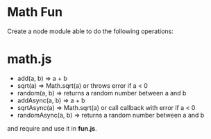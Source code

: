 # Math Fun

Create a node module able to do the following operations:

math.js
========

- add(a, b) => a + b
- sqrt(a) => Math.sqrt(a) or throws error if a < 0
- random(a, b) => returns a random number between a and b
- addAsync(a, b) => a + b
- sqrtAsync(a) => Math.sqrt(a) or call callback with error if a < 0
- randomAsync(a, b) => returns a random number between a and b

and require and use it in **fun.js**.
